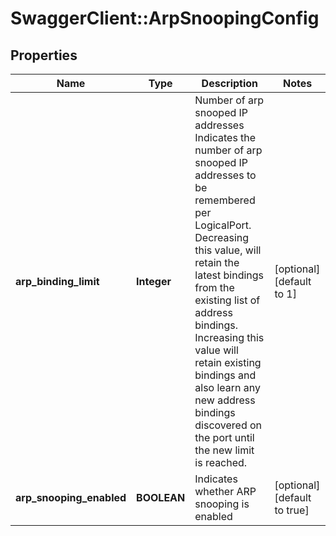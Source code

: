 # SwaggerClient::ArpSnoopingConfig

## Properties
Name | Type | Description | Notes
------------ | ------------- | ------------- | -------------
**arp_binding_limit** | **Integer** | Number of arp snooped IP addresses Indicates the number of arp snooped IP addresses to be remembered per LogicalPort. Decreasing this value, will retain the latest bindings from the existing list of address bindings. Increasing this value will retain existing bindings and also learn any new address bindings discovered on the port until the new limit is reached.  | [optional] [default to 1]
**arp_snooping_enabled** | **BOOLEAN** | Indicates whether ARP snooping is enabled | [optional] [default to true]


